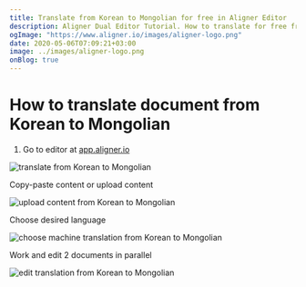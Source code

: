 ```yaml
---
title: Translate from Korean to Mongolian for free in Aligner Editor
description: Aligner Dual Editor Tutorial. How to translate for free from Korean to Mongolian. Aligner is multilingual document management platform. 
ogImage: "https://www.aligner.io/images/aligner-logo.png"
date: 2020-05-06T07:09:21+03:00
image: ../images/aligner-logo.png
onBlog: true
---
```


# How to translate document from Korean to Mongolian

1. Go to editor at [app.aligner.io](https://app.aligner.io "Aligner App web page")

![translate from Korean to Mongolian](../aligner-blank-editor.png "translate from Korean to Mongolian")

Copy-paste content or upload content

![upload content from Korean to Mongolian](../aligner-uploaded-document.png "upload content from Korean to Mongolian")

Choose desired language

![choose machine translation from Korean to Mongolian](../aligner-language-dropdown.png "choose machine translation from Korean to Mongolian")

Work and edit 2 documents in parallel

![edit translation from Korean to Mongolian](../aligner-double-sitded-editor.png "edit translation from Korean to Mongolian")

